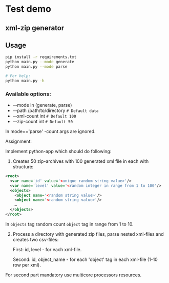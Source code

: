 # Test demo

## xml-zip generator

## Usage

```bash
pip install -r requirements.txt
python main.py --mode generate
python main.py --mode parse

# For help:
python main.py -h
```

### Available options:
-  --mode in (generate, parse)
-  --path /path/to/directory  `# Default data`
-  --xml-count int  `# Default 100`
-  --zip-count int  `# Default 50`

In mode=='parse' -count args are ignored.

Assignment:

Implement python-app which should do following:

1. Creates 50 zip-archives with 100 generated xml file in each with structure:
```xml
<root>
  <var name='id' value='<unique random string value>'/>
  <var name='level' value='<random integer in range from 1 to 100'/>
  <objects>
    <object name='<random string value>'/>
    <object name='<random string value>'/>
    …
  </objects>
</root>
```
In `objects` tag random count `object` tag in range from 1 to 10.

2. Process a directory with generated zip files, parse nested xml-files and creates two csv-files:

    First: id, level - for each xml-file.
    
    Second: id, object_name - for each 'object' tag in each xml-file (1-10 row per xml).

For second part mandatory use multicore processors resources.
